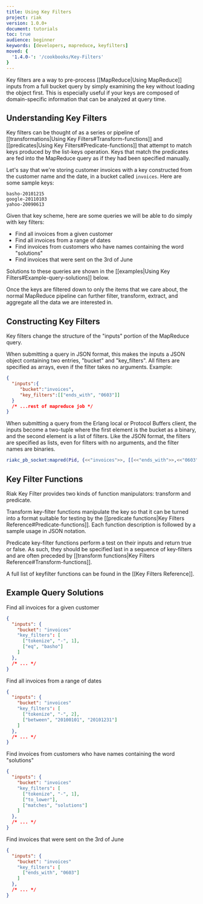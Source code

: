 ```yaml
---
title: Using Key Filters
project: riak
version: 1.0.0+
document: tutorials
toc: true
audience: beginner
keywords: [developers, mapreduce, keyfilters]
moved: {
  '1.4.0-': '/cookbooks/Key-Filters'
}
---
```


Key filters are a way to pre-process [[MapReduce|Using MapReduce]] inputs from a full bucket query by simply examining the key without loading the object first. This is especially useful if your keys are composed of domain-specific information that can be analyzed at query time.

## Understanding Key Filters

Key filters can be thought of as a series or pipeline of [[transformations|Using Key Filters#Transform-functions]] and [[predicates|Using Key Filters#Predicate-functions]] that attempt to match keys produced by the list-keys operation.  Keys that match the predicates are fed into the MapReduce query as if they had been specified manually.

Let's say that we're storing customer invoices with a key constructed from the customer name and the date, in a bucket called `invoices`.  Here are some sample keys:

```
basho-20101215
google-20110103
yahoo-20090613
```

Given that key scheme, here are some queries we will be able to do simply with key filters:

* Find all invoices from a given customer
* Find all invoices from a range of dates
* Find invoices from customers who have names containing the word "solutions"
* Find invoices that were sent on the 3rd of June

Solutions to these queries are shown in the [[examples|Using Key Filters#Example-query-solutions]] below.

Once the keys are filtered down to only the items that we care about, the normal MapReduce pipeline can further filter, transform, extract, and aggregate all the data we are interested in.

## Constructing Key Filters

Key filters change the structure of the "inputs" portion of the MapReduce query.

When submitting a query in JSON format, this makes the inputs a JSON object containing two entries, "bucket" and "key_filters". All filters are specified as arrays, even if the filter takes no arguments. Example:

```json
{
  "inputs":{
     "bucket":"invoices",
     "key_filters":[["ends_with", "0603"]]
  }
  /* ...rest of mapreduce job */
}
```

When submitting a query from the Erlang local or Protocol Buffers client, the inputs become a two-tuple where the first element is the bucket as a binary, and the second element is a list of filters. Like the JSON format, the filters are specified as lists, even for filters with no arguments, and the filter names are binaries.

```erlang
riakc_pb_socket:mapred(Pid, {<<"invoices">>, [[<<"ends_with">>,<<"0603">>]]}, Query).
```


## Key Filter Functions

Riak Key Filter provides two kinds of function manipulators: transform and predicate.

Transform key-filter functions manipulate the key so that it can be turned into a format suitable for testing by the [[predicate functions|Key Filters Reference#Predicate-functions]].  Each function description is followed by a sample usage in JSON notation.

Predicate key-filter functions perform a test on their inputs and return true or false. As such, they should be specified last in a sequence of key-filters and are often preceded by [[transform functions|Key Filters Reference#Transform-functions]].

A full list of keyfilter functions can be found in the [[Key Filters Reference]].


## Example Query Solutions

Find all invoices for a given customer

```json
{
  "inputs": {
    "bucket": "invoices"
    "key_filters": [ 
      ["tokenize", "-", 1],
      ["eq", "basho"]
    ]
  },
  /* ... */
}
```

Find all invoices from a range of dates

```json
{
  "inputs": {
    "bucket": "invoices"
    "key_filters": [
      ["tokenize", "-", 2],
      ["between", "20100101", "20101231"]
    ]
  },
  /* ... */
}
```

Find invoices from customers who have names containing the word "solutions"

```json
{
  "inputs": {
    "bucket": "invoices"
    "key_filters": [
      ["tokenize", "-", 1],
      ["to_lower"],
      ["matches", "solutions"]
    ]
  },
  /* ... */
}
```

Find invoices that were sent on the 3rd of June

```json
{
  "inputs": {
    "bucket": "invoices"
    "key_filters": [
      ["ends_with", "0603"]
    ]
  },
  /* ... */
}
```
